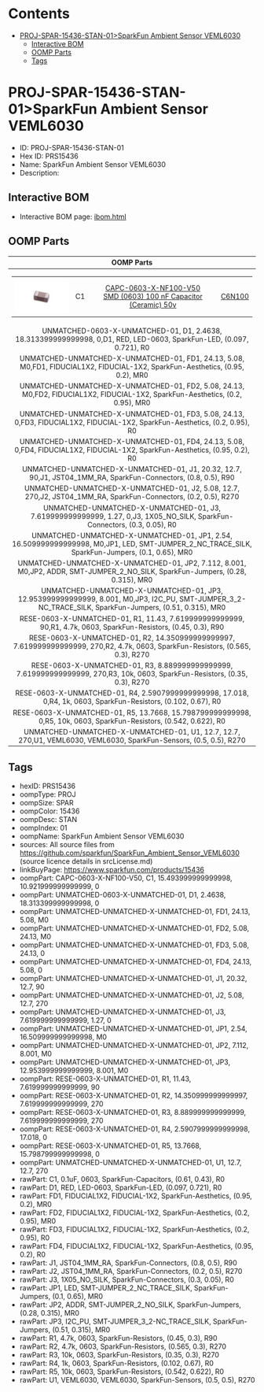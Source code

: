 



Contents
========

* [PROJ-SPAR-15436-STAN-01>SparkFun Ambient Sensor VEML6030](#proj-spar-15436-stan-01sparkfun-ambient-sensor-veml6030)
	* [Interactive BOM](#interactive-bom)
	* [OOMP Parts](#oomp-parts)
	* [Tags](#tags)

# PROJ-SPAR-15436-STAN-01>SparkFun Ambient Sensor VEML6030

- ID: PROJ-SPAR-15436-STAN-01
- Hex ID: PRS15436
- Name: SparkFun Ambient Sensor VEML6030
- Description: 

## Interactive BOM

- Interactive BOM page: [ibom.html](kicad/bom/ibom.html)

## OOMP Parts
  

|OOMP Parts|
| :---: |
|<table><tr><td>![CAPC-0603-X-NF100-V50](https://raw.githubusercontent.com/oomlout/oomlout_OOMP_parts/main/CAPC-0603-X-NF100-V50/image_140.jpg)</td><td> C1</td><td>[CAPC-0603-X-NF100-V50<br>SMD (0603) 100 nF Capacitor (Ceramic) 50v](https://github.com/oomlout/oomlout_OOMP_parts/tree/main/CAPC-0603-X-NF100-V50/)</td><td>[C6N100](https://github.com/oomlout/oomlout_OOMP_parts/tree/main/CAPC-0603-X-NF100-V50/)</td></tr></table>|
|UNMATCHED-0603-X-UNMATCHED-01, D1, 2.4638, 18.313399999999998, 0,D1, RED, LED-0603, SparkFun-LED, (0.097, 0.721), R0|
|UNMATCHED-UNMATCHED-X-UNMATCHED-01, FD1, 24.13, 5.08, M0,FD1, FIDUCIAL1X2, FIDUCIAL-1X2, SparkFun-Aesthetics, (0.95, 0.2), MR0|
|UNMATCHED-UNMATCHED-X-UNMATCHED-01, FD2, 5.08, 24.13, M0,FD2, FIDUCIAL1X2, FIDUCIAL-1X2, SparkFun-Aesthetics, (0.2, 0.95), MR0|
|UNMATCHED-UNMATCHED-X-UNMATCHED-01, FD3, 5.08, 24.13, 0,FD3, FIDUCIAL1X2, FIDUCIAL-1X2, SparkFun-Aesthetics, (0.2, 0.95), R0|
|UNMATCHED-UNMATCHED-X-UNMATCHED-01, FD4, 24.13, 5.08, 0,FD4, FIDUCIAL1X2, FIDUCIAL-1X2, SparkFun-Aesthetics, (0.95, 0.2), R0|
|UNMATCHED-UNMATCHED-X-UNMATCHED-01, J1, 20.32, 12.7, 90,J1, JST04_1MM_RA, SparkFun-Connectors, (0.8, 0.5), R90|
|UNMATCHED-UNMATCHED-X-UNMATCHED-01, J2, 5.08, 12.7, 270,J2, JST04_1MM_RA, SparkFun-Connectors, (0.2, 0.5), R270|
|UNMATCHED-UNMATCHED-X-UNMATCHED-01, J3, 7.619999999999999, 1.27, 0,J3, 1X05_NO_SILK, SparkFun-Connectors, (0.3, 0.05), R0|
|UNMATCHED-UNMATCHED-X-UNMATCHED-01, JP1, 2.54, 16.509999999999998, M0,JP1, LED, SMT-JUMPER_2_NC_TRACE_SILK, SparkFun-Jumpers, (0.1, 0.65), MR0|
|UNMATCHED-UNMATCHED-X-UNMATCHED-01, JP2, 7.112, 8.001, M0,JP2, ADDR, SMT-JUMPER_2_NO_SILK, SparkFun-Jumpers, (0.28, 0.315), MR0|
|UNMATCHED-UNMATCHED-X-UNMATCHED-01, JP3, 12.953999999999999, 8.001, M0,JP3, I2C_PU, SMT-JUMPER_3_2-NC_TRACE_SILK, SparkFun-Jumpers, (0.51, 0.315), MR0|
|RESE-0603-X-UNMATCHED-01, R1, 11.43, 7.619999999999999, 90,R1, 4.7k, 0603, SparkFun-Resistors, (0.45, 0.3), R90|
|RESE-0603-X-UNMATCHED-01, R2, 14.350999999999997, 7.619999999999999, 270,R2, 4.7k, 0603, SparkFun-Resistors, (0.565, 0.3), R270|
|RESE-0603-X-UNMATCHED-01, R3, 8.889999999999999, 7.619999999999999, 270,R3, 10k, 0603, SparkFun-Resistors, (0.35, 0.3), R270|
|RESE-0603-X-UNMATCHED-01, R4, 2.5907999999999998, 17.018, 0,R4, 1k, 0603, SparkFun-Resistors, (0.102, 0.67), R0|
|RESE-0603-X-UNMATCHED-01, R5, 13.7668, 15.798799999999998, 0,R5, 10k, 0603, SparkFun-Resistors, (0.542, 0.622), R0|
|UNMATCHED-UNMATCHED-X-UNMATCHED-01, U1, 12.7, 12.7, 270,U1, VEML6030, VEML6030, SparkFun-Sensors, (0.5, 0.5), R270|

## Tags

- hexID: PRS15436
- oompType: PROJ
- oompSize: SPAR
- oompColor: 15436
- oompDesc: STAN
- oompIndex: 01
- oompName: SparkFun Ambient Sensor VEML6030
- sources: All source files from https://github.com/sparkfun/SparkFun_Ambient_Sensor_VEML6030 (source licence details in srcLicense.md)
- linkBuyPage: https://www.sparkfun.com/products/15436
- oompPart: CAPC-0603-X-NF100-V50, C1, 15.493999999999998, 10.921999999999999, 0
- oompPart: UNMATCHED-0603-X-UNMATCHED-01, D1, 2.4638, 18.313399999999998, 0
- oompPart: UNMATCHED-UNMATCHED-X-UNMATCHED-01, FD1, 24.13, 5.08, M0
- oompPart: UNMATCHED-UNMATCHED-X-UNMATCHED-01, FD2, 5.08, 24.13, M0
- oompPart: UNMATCHED-UNMATCHED-X-UNMATCHED-01, FD3, 5.08, 24.13, 0
- oompPart: UNMATCHED-UNMATCHED-X-UNMATCHED-01, FD4, 24.13, 5.08, 0
- oompPart: UNMATCHED-UNMATCHED-X-UNMATCHED-01, J1, 20.32, 12.7, 90
- oompPart: UNMATCHED-UNMATCHED-X-UNMATCHED-01, J2, 5.08, 12.7, 270
- oompPart: UNMATCHED-UNMATCHED-X-UNMATCHED-01, J3, 7.619999999999999, 1.27, 0
- oompPart: UNMATCHED-UNMATCHED-X-UNMATCHED-01, JP1, 2.54, 16.509999999999998, M0
- oompPart: UNMATCHED-UNMATCHED-X-UNMATCHED-01, JP2, 7.112, 8.001, M0
- oompPart: UNMATCHED-UNMATCHED-X-UNMATCHED-01, JP3, 12.953999999999999, 8.001, M0
- oompPart: RESE-0603-X-UNMATCHED-01, R1, 11.43, 7.619999999999999, 90
- oompPart: RESE-0603-X-UNMATCHED-01, R2, 14.350999999999997, 7.619999999999999, 270
- oompPart: RESE-0603-X-UNMATCHED-01, R3, 8.889999999999999, 7.619999999999999, 270
- oompPart: RESE-0603-X-UNMATCHED-01, R4, 2.5907999999999998, 17.018, 0
- oompPart: RESE-0603-X-UNMATCHED-01, R5, 13.7668, 15.798799999999998, 0
- oompPart: UNMATCHED-UNMATCHED-X-UNMATCHED-01, U1, 12.7, 12.7, 270
- rawPart: C1, 0.1uF, 0603, SparkFun-Capacitors, (0.61, 0.43), R0
- rawPart: D1, RED, LED-0603, SparkFun-LED, (0.097, 0.721), R0
- rawPart: FD1, FIDUCIAL1X2, FIDUCIAL-1X2, SparkFun-Aesthetics, (0.95, 0.2), MR0
- rawPart: FD2, FIDUCIAL1X2, FIDUCIAL-1X2, SparkFun-Aesthetics, (0.2, 0.95), MR0
- rawPart: FD3, FIDUCIAL1X2, FIDUCIAL-1X2, SparkFun-Aesthetics, (0.2, 0.95), R0
- rawPart: FD4, FIDUCIAL1X2, FIDUCIAL-1X2, SparkFun-Aesthetics, (0.95, 0.2), R0
- rawPart: J1, JST04_1MM_RA, SparkFun-Connectors, (0.8, 0.5), R90
- rawPart: J2, JST04_1MM_RA, SparkFun-Connectors, (0.2, 0.5), R270
- rawPart: J3, 1X05_NO_SILK, SparkFun-Connectors, (0.3, 0.05), R0
- rawPart: JP1, LED, SMT-JUMPER_2_NC_TRACE_SILK, SparkFun-Jumpers, (0.1, 0.65), MR0
- rawPart: JP2, ADDR, SMT-JUMPER_2_NO_SILK, SparkFun-Jumpers, (0.28, 0.315), MR0
- rawPart: JP3, I2C_PU, SMT-JUMPER_3_2-NC_TRACE_SILK, SparkFun-Jumpers, (0.51, 0.315), MR0
- rawPart: R1, 4.7k, 0603, SparkFun-Resistors, (0.45, 0.3), R90
- rawPart: R2, 4.7k, 0603, SparkFun-Resistors, (0.565, 0.3), R270
- rawPart: R3, 10k, 0603, SparkFun-Resistors, (0.35, 0.3), R270
- rawPart: R4, 1k, 0603, SparkFun-Resistors, (0.102, 0.67), R0
- rawPart: R5, 10k, 0603, SparkFun-Resistors, (0.542, 0.622), R0
- rawPart: U1, VEML6030, VEML6030, SparkFun-Sensors, (0.5, 0.5), R270
